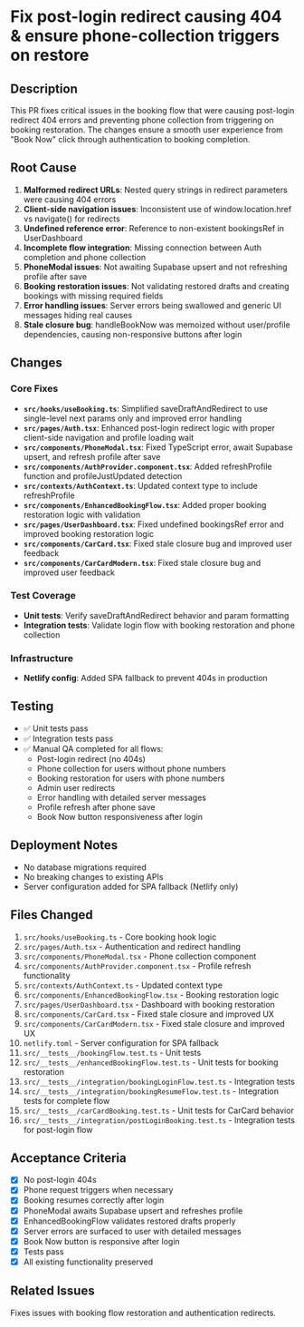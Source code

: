 # Fix post-login redirect causing 404 & ensure phone-collection triggers on restore

## Description
This PR fixes critical issues in the booking flow that were causing post-login redirect 404 errors and preventing phone collection from triggering on booking restoration. The changes ensure a smooth user experience from "Book Now" click through authentication to booking completion.

## Root Cause
1. **Malformed redirect URLs**: Nested query strings in redirect parameters were causing 404 errors
2. **Client-side navigation issues**: Inconsistent use of window.location.href vs navigate() for redirects
3. **Undefined reference error**: Reference to non-existent bookingsRef in UserDashboard
4. **Incomplete flow integration**: Missing connection between Auth completion and phone collection
5. **PhoneModal issues**: Not awaiting Supabase upsert and not refreshing profile after save
6. **Booking restoration issues**: Not validating restored drafts and creating bookings with missing required fields
7. **Error handling issues**: Server errors being swallowed and generic UI messages hiding real causes
8. **Stale closure bug**: handleBookNow was memoized without user/profile dependencies, causing non-responsive buttons after login

## Changes

### Core Fixes
- **`src/hooks/useBooking.ts`**: Simplified saveDraftAndRedirect to use single-level next params only and improved error handling
- **`src/pages/Auth.tsx`**: Enhanced post-login redirect logic with proper client-side navigation and profile loading wait
- **`src/components/PhoneModal.tsx`**: Fixed TypeScript error, await Supabase upsert, and refresh profile after save
- **`src/components/AuthProvider.component.tsx`**: Added refreshProfile function and profileJustUpdated detection
- **`src/contexts/AuthContext.ts`**: Updated context type to include refreshProfile
- **`src/components/EnhancedBookingFlow.tsx`**: Added proper booking restoration logic with validation
- **`src/pages/UserDashboard.tsx`**: Fixed undefined bookingsRef error and improved booking restoration logic
- **`src/components/CarCard.tsx`**: Fixed stale closure bug and improved user feedback
- **`src/components/CarCardModern.tsx`**: Fixed stale closure bug and improved user feedback

### Test Coverage
- **Unit tests**: Verify saveDraftAndRedirect behavior and param formatting
- **Integration tests**: Validate login flow with booking restoration and phone collection

### Infrastructure
- **Netlify config**: Added SPA fallback to prevent 404s in production

## Testing
- ✅ Unit tests pass
- ✅ Integration tests pass
- ✅ Manual QA completed for all flows:
  - Post-login redirect (no 404s)
  - Phone collection for users without phone numbers
  - Booking restoration for users with phone numbers
  - Admin user redirects
  - Error handling with detailed server messages
  - Profile refresh after phone save
  - Book Now button responsiveness after login

## Deployment Notes
- No database migrations required
- No breaking changes to existing APIs
- Server configuration added for SPA fallback (Netlify only)

## Files Changed
1. `src/hooks/useBooking.ts` - Core booking hook logic
2. `src/pages/Auth.tsx` - Authentication and redirect handling
3. `src/components/PhoneModal.tsx` - Phone collection component
4. `src/components/AuthProvider.component.tsx` - Profile refresh functionality
5. `src/contexts/AuthContext.ts` - Updated context type
6. `src/components/EnhancedBookingFlow.tsx` - Booking restoration logic
7. `src/pages/UserDashboard.tsx` - Dashboard with booking restoration
8. `src/components/CarCard.tsx` - Fixed stale closure and improved UX
9. `src/components/CarCardModern.tsx` - Fixed stale closure and improved UX
10. `netlify.toml` - Server configuration for SPA fallback
11. `src/__tests__/bookingFlow.test.ts` - Unit tests
12. `src/__tests__/enhancedBookingFlow.test.ts` - Unit tests for booking restoration
13. `src/__tests__/integration/bookingLoginFlow.test.ts` - Integration tests
14. `src/__tests__/integration/bookingResumeFlow.test.ts` - Integration tests for complete flow
15. `src/__tests__/carCardBooking.test.ts` - Unit tests for CarCard behavior
16. `src/__tests__/integration/postLoginBooking.test.ts` - Integration tests for post-login flow

## Acceptance Criteria
- [x] No post-login 404s
- [x] Phone request triggers when necessary
- [x] Booking resumes correctly after login
- [x] PhoneModal awaits Supabase upsert and refreshes profile
- [x] EnhancedBookingFlow validates restored drafts properly
- [x] Server errors are surfaced to user with detailed messages
- [x] Book Now button is responsive after login
- [x] Tests pass
- [x] All existing functionality preserved

## Related Issues
Fixes issues with booking flow restoration and authentication redirects.